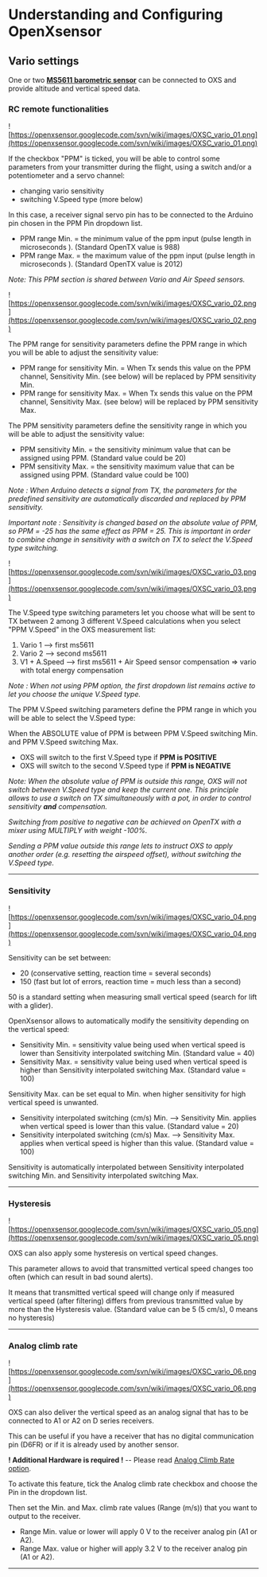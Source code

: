 # Understanding and Configuring OpenXsensor #

## Vario settings ##

One or two **[MS5611 barometric sensor](OXS_Build_Vario.md)** can be connected to OXS and provide altitude and vertical speed data.

### RC remote functionalities ###

![https://openxsensor.googlecode.com/svn/wiki/images/OXSC_vario_01.png](https://openxsensor.googlecode.com/svn/wiki/images/OXSC_vario_01.png)

If the checkbox "PPM" is ticked, you will be able to control some parameters from your transmitter during the flight, using a switch and/or a potentiometer and a servo channel:
  * changing vario sensitivity
  * switching V.Speed type (more below)

In this case, a receiver signal servo pin has to be connected to the Arduino pin chosen in the PPM Pin dropdown list.


  * PPM range Min. = the minimum value of the ppm input (pulse length in microseconds ). (Standard OpenTX value is 988)
  * PPM range Max. = the maximum value of the ppm input (pulse length in microseconds ). (Standard OpenTX value is 2012)

_Note: This PPM section is shared between Vario and Air Speed sensors._



![https://openxsensor.googlecode.com/svn/wiki/images/OXSC_vario_02.png](https://openxsensor.googlecode.com/svn/wiki/images/OXSC_vario_02.png)

The PPM range for sensitivity parameters define the PPM range in which you will be able to adjust the sensitivity value:
  * PPM range for sensitivity Min. = When Tx sends this value on the PPM channel, Sensitivity Min. (see below) will be replaced by PPM sensitivity Min.
  * PPM range for sensitivity Max. = When Tx sends this value on the PPM channel, Sensitivity Max. (see below) will be replaced by PPM sensitivity Max.

The PPM sensitivity parameters define the sensitivity range in which you will be able to adjust the sensitivity value:
  * PPM sensitivity Min. = the sensitivity minimum value that can be assigned using PPM. (Standard value could be 20)
  * PPM sensitivity Max. = the sensitivity maximum value that can be assigned using PPM. (Standard value could be 100)

_Note : When Arduino detects a signal from TX, the parameters for the predefined sensitivity are automatically discarded and replaced by PPM sensitivity._

_Important note : Sensitivity is changed based on the absolute value of PPM, so PPM = -25 has the same effect as PPM = 25. This is important in order to combine change in sensitivity with a switch on TX to select the V.Speed type switching._



![https://openxsensor.googlecode.com/svn/wiki/images/OXSC_vario_03.png](https://openxsensor.googlecode.com/svn/wiki/images/OXSC_vario_03.png)

The V.Speed type switching parameters let you choose what will be sent to TX between 2 among 3 different V.Speed calculations when you select "PPM V.Speed" in the OXS measurement list:
  1. Vario 1        --> first ms5611
  1. Vario 2        --> second ms5611
  1. V1 + A.Speed   --> first ms5611 + Air Speed sensor compensation => vario with total energy compensation

_Note : When not using PPM option, the first dropdown list remains active to let you choose the unique V.Speed type._

The PPM V.Speed switching parameters define the PPM range in which you will be able to select the V.Speed type:

When the ABSOLUTE value of PPM is between PPM V.Speed switching Min. and PPM V.Speed switching Max.
  * OXS will switch to the first V.Speed type if  **PPM is POSITIVE**
  * OXS will switch to the second V.Speed type if  **PPM is NEGATIVE**

_Note: When the absolute value of PPM is outside this range, OXS will not switch between V.Speed type and keep the current one. This principle allows to use a switch on TX simultaneously with a pot, in order to control sensitivity **and** compensation._

_Switching from positive to negative can be achieved on OpenTX with a mixer using MULTIPLY with weight -100%._

_Sending a PPM value outside this range lets to instruct OXS to apply another order (e.g. resetting the airspeed offset), without switching the V.Speed type._


---


### Sensitivity ###

![https://openxsensor.googlecode.com/svn/wiki/images/OXSC_vario_04.png](https://openxsensor.googlecode.com/svn/wiki/images/OXSC_vario_04.png)

Sensitivity can be set between:
  * 20 (conservative setting, reaction time = several seconds)
  * 150 (fast but lot of errors, reaction time = much less than a second)

50 is a standard setting when measuring small vertical speed (search for lift with a glider).

OpenXsensor allows to automatically modify the sensitivity depending on the vertical speed:
  * Sensitivity Min. = sensitivity value being used when vertical speed is lower than Sensitivity interpolated switching Min. (Standard value = 40)
  * Sensitivity Max. = sensitivity value being used when vertical speed is higher than Sensitivity interpolated switching Max. (Standard value = 100)

Sensitivity Max. can be set equal to Min. when higher sensitivity for high vertical speed is unwanted.

  * Sensitivity interpolated switching (cm/s) Min. --> Sensitivity Min. applies when vertical speed is lower than this value. (Standard value = 20)
  * Sensitivity interpolated switching (cm/s) Max. --> Sensitivity Max. applies when vertical speed is higher than this value. (Standard value = 100)

Sensitivity is automatically interpolated between Sensitivity interpolated switching Min. and Sensitivity interpolated switching Max.


---


### Hysteresis ###

![https://openxsensor.googlecode.com/svn/wiki/images/OXSC_vario_05.png](https://openxsensor.googlecode.com/svn/wiki/images/OXSC_vario_05.png)

OXS can also apply some hysteresis on vertical speed changes.

This parameter allows to avoid that transmitted vertical speed changes too often (which can result in bad sound alerts).

It means that transmitted vertical speed will change only if measured vertical speed (after filtering) differs from previous transmitted value by more than the Hysteresis value. (Standard value can be 5 (5 cm/s), 0 means no hysteresis)


---


### Analog climb rate ###

![https://openxsensor.googlecode.com/svn/wiki/images/OXSC_vario_06.png](https://openxsensor.googlecode.com/svn/wiki/images/OXSC_vario_06.png)

OXS can also deliver the vertical speed as an analog signal that has to be connected to A1 or A2 on D series receivers.

This can be useful if you have a receiver that has no digital communication pin (D6FR) or if it is already used by another sensor.

**! Additional Hardware is required !**     --     Please read [Analog Climb Rate option](OXS_Build_Vario#With_optional_analog_climb_rate_output.md).

To activate this feature, tick the Analog climb rate checkbox and choose the Pin in the dropdown list.

Then set the Min. and Max. climb rate values (Range (m/s)) that you want to output to the receiver.

  * Range Min. value or lower will apply 0 V to the receiver analog pin (A1 or A2).
  * Range Max. value or higher will apply 3.2 V to the receiver analog pin (A1 or A2).


---
